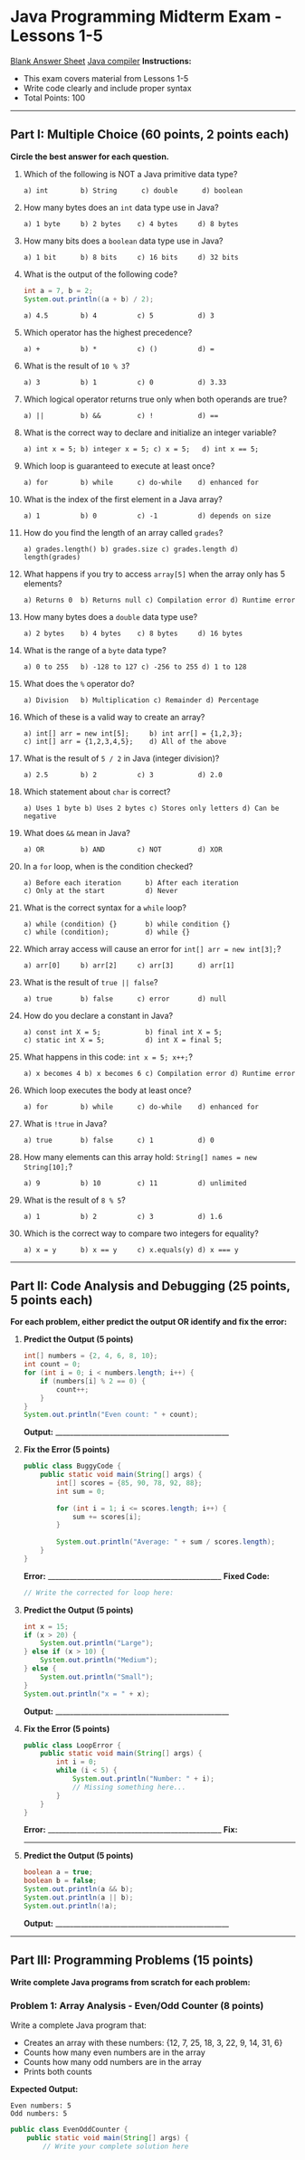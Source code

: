 # Java Programming Midterm Exam - Lessons 1-5
[Blank Answer Sheet](https://docs.google.com/document/d/1Scfj9WSSqaf1tnSI0LLCVYcurabTbixruFx3YIaN8HE/edit?usp=sharing)
[Java compiler](https://www.programiz.com/java-programming/online-compiler/)
**Instructions:**

- This exam covers material from Lessons 1-5
- Write code clearly and include proper syntax
- Total Points: 100

---

## Part I: Multiple Choice (60 points, 2 points each)

**Circle the best answer for each question.**

1. Which of the following is NOT a Java primitive data type?
   ```
   a) int        b) String      c) double      d) boolean
   ```

2. How many bytes does an `int` data type use in Java?
   ```
   a) 1 byte     b) 2 bytes    c) 4 bytes     d) 8 bytes
   ```

3. How many bits does a `boolean` data type use in Java?
   ```
   a) 1 bit      b) 8 bits     c) 16 bits     d) 32 bits
   ```

4. What is the output of the following code?
   ```java
   int a = 7, b = 2;
   System.out.println((a + b) / 2);
   ```
   ```
   a) 4.5        b) 4          c) 5           d) 3
   ```

5. Which operator has the highest precedence?
   ```
   a) +          b) *          c) ()          d) =
   ```

6. What is the result of `10 % 3`?
   ```
   a) 3          b) 1          c) 0           d) 3.33
   ```

7. Which logical operator returns true only when both operands are true?
   ```
   a) ||         b) &&         c) !           d) ==
   ```

8. What is the correct way to declare and initialize an integer variable?
   ```
   a) int x = 5; b) integer x = 5; c) x = 5;   d) int x == 5;
   ```

9. Which loop is guaranteed to execute at least once?
   ```
   a) for        b) while      c) do-while    d) enhanced for
   ```

10. What is the index of the first element in a Java array?
    ```
    a) 1          b) 0          c) -1          d) depends on size
    ```

11. How do you find the length of an array called `grades`?
    ```
    a) grades.length() b) grades.size c) grades.length d) length(grades)
    ```

12. What happens if you try to access `array[5]` when the array only has 5
    elements?
    ```
    a) Returns 0  b) Returns null c) Compilation error d) Runtime error
    ```

13. How many bytes does a `double` data type use?
    ```
    a) 2 bytes    b) 4 bytes    c) 8 bytes     d) 16 bytes
    ```

14. What is the range of a `byte` data type?
    ```
    a) 0 to 255   b) -128 to 127 c) -256 to 255 d) 1 to 128
    ```

15. What does the `%` operator do?
    ```
    a) Division   b) Multiplication c) Remainder d) Percentage
    ```

16. Which of these is a valid way to create an array?
    ```
    a) int[] arr = new int[5];     b) int arr[] = {1,2,3};
    c) int[] arr = {1,2,3,4,5};    d) All of the above
    ```

17. What is the result of `5 / 2` in Java (integer division)?
    ```
    a) 2.5        b) 2          c) 3           d) 2.0
    ```

18. Which statement about `char` is correct?
    ```
    a) Uses 1 byte b) Uses 2 bytes c) Stores only letters d) Can be negative
    ```

19. What does `&&` mean in Java?
    ```
    a) OR         b) AND        c) NOT         d) XOR
    ```

20. In a `for` loop, when is the condition checked?
    ```
    a) Before each iteration      b) After each iteration
    c) Only at the start          d) Never
    ```

21. What is the correct syntax for a `while` loop?
    ```
    a) while (condition) {}       b) while condition {}
    c) while (condition);         d) while {}
    ```

22. Which array access will cause an error for `int[] arr = new int[3];`?
    ```
    a) arr[0]     b) arr[2]     c) arr[3]      d) arr[1]
    ```

23. What is the result of `true || false`?
    ```
    a) true       b) false      c) error       d) null
    ```

24. How do you declare a constant in Java?
    ```
    a) const int X = 5;           b) final int X = 5;
    c) static int X = 5;          d) int X = final 5;
    ```

25. What happens in this code: `int x = 5; x++;`?
    ```
    a) x becomes 4 b) x becomes 6 c) Compilation error d) Runtime error
    ```

26. Which loop executes the body at least once?
    ```
    a) for        b) while      c) do-while    d) enhanced for
    ```

27. What is `!true` in Java?
    ```
    a) true       b) false      c) 1           d) 0
    ```

28. How many elements can this array hold: `String[] names = new String[10];`?
    ```
    a) 9          b) 10         c) 11          d) unlimited
    ```

29. What is the result of `8 % 5`?
    ```
    a) 1          b) 2          c) 3           d) 1.6
    ```

30. Which is the correct way to compare two integers for equality?
    ```
    a) x = y      b) x == y     c) x.equals(y) d) x === y
    ```

---

## Part II: Code Analysis and Debugging (25 points, 5 points each)

**For each problem, either predict the output OR identify and fix the error:**

1. **Predict the Output (5 points)**
   ```java
   int[] numbers = {2, 4, 6, 8, 10};
   int count = 0;
   for (int i = 0; i < numbers.length; i++) {
       if (numbers[i] % 2 == 0) {
           count++;
       }
   }
   System.out.println("Even count: " + count);
   ```
   **Output:** ________________________________________________

2. **Fix the Error (5 points)**
   ```java
   public class BuggyCode {
       public static void main(String[] args) {
           int[] scores = {85, 90, 78, 92, 88};
           int sum = 0;
           
           for (int i = 1; i <= scores.length; i++) {
               sum += scores[i];
           }
           
           System.out.println("Average: " + sum / scores.length);
       }
   }
   ```
   **Error:** ________________________________________________ **Fixed Code:**
   ```java
   // Write the corrected for loop here:
   ```

3. **Predict the Output (5 points)**
   ```java
   int x = 15;
   if (x > 20) {
       System.out.println("Large");
   } else if (x > 10) {
       System.out.println("Medium"); 
   } else {
       System.out.println("Small");
   }
   System.out.println("x = " + x);
   ```
   **Output:** ________________________________________________

4. **Fix the Error (5 points)**
   ```java
   public class LoopError {
       public static void main(String[] args) {
           int i = 0;
           while (i < 5) {
               System.out.println("Number: " + i);
               // Missing something here...
           }
       }
   }
   ```
   **Error:** ________________________________________________ **Fix:**
   ________________________________________________

5. **Predict the Output (5 points)**
   ```java
   boolean a = true;
   boolean b = false; 
   System.out.println(a && b);
   System.out.println(a || b);
   System.out.println(!a);
   ```
   **Output:** ________________________________________________

---

## Part III: Programming Problems (15 points)

**Write complete Java programs from scratch for each problem:**

### Problem 1: Array Analysis - Even/Odd Counter (8 points)

Write a complete Java program that:

- Creates an array with these numbers: {12, 7, 25, 18, 3, 22, 9, 14, 31, 6}
- Counts how many even numbers are in the array
- Counts how many odd numbers are in the array
- Prints both counts

**Expected Output:**

```
Even numbers: 5
Odd numbers: 5
```

```java
public class EvenOddCounter {
    public static void main(String[] args) {
        // Write your complete solution here
        
        
        
        
        
        
        
        
        
        
        
        
        
        
        
        
        
        
        
        
        
        
        
    }
}
```

### Problem 2: Piecewise Function Calculator (7 points)

Write a complete Java program that calculates a value based on this piecewise
function:

```
f(x) = {
    x + 10        if x < 0
    x * 2         if 0 ≤ x ≤ 10  
    x - 5         if x > 10
}
```

Your program should:

- Test with x = -5, x = 5, and x = 15
- Print the input value and calculated result for each test case

**Expected Output:**

```
f(-5) = 5
f(5) = 10
f(15) = 10
```

```java
public class PiecewiseFunction {
    public static void main(String[] args) {
        // Write your complete solution here
        
        
        
        
        
        
        
        
        
        
        
        
        
        
        
        
        
        
        
        
        
        
        
        
        
    }
}
```
